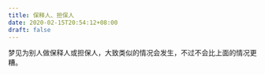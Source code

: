 ```yaml
---
title: 保释人、担保人
date: 2020-02-15T20:54:12+08:00
draft: false
---
```


梦见为别人做保释人或担保人，大致类似的情况会发生，不过不会比上面的情况更糟。<br>
